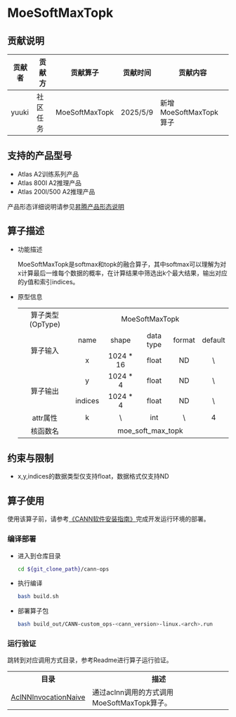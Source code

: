# MoeSoftMaxTopk

## 贡献说明
| 贡献者   | 贡献方  | 贡献算子           | 贡献时间     | 贡献内容               |
|-------|------|----------------|----------|--------------------|
| yuuki | 社区任务 | MoeSoftMaxTopk | 2025/5/9 | 新增MoeSoftMaxTopk算子 |

## 支持的产品型号
- Atlas A2训练系列产品
- Atlas 800I A2推理产品
- Atlas 200I/500 A2推理产品

产品形态详细说明请参见[昇腾产品形态说明](http://www.hiascend.com/document/redirect/CannCommunityProductForm)

## 算子描述
- 功能描述

  MoeSoftMaxTopk是softmax和topk的融合算子，其中softmax可以理解为对x计算最后一维每个数据的概率，在计算结果中筛选出k个最大结果，输出对应的y值和索引indices。  
 
- 原型信息

  <table>
    <tr><td rowspan="1" align="center">算子类型(OpType)</td><td colspan="5" align="center">MoeSoftMaxTopk</td></tr>
    </tr>
    <tr><td rowspan="2" align="center">算子输入</td><td align="center">name</td><td align="center">shape</td><td align="center">data type</td><td align="center">format</td><td align="center">default</td></tr>
    <tr><td align="center">x</td><td align="center">1024 * 16</td><td align="center">float</td><td align="center">ND</td><td align="center">\</td></tr>
    
    </tr>
    </tr>
    <tr><td rowspan="3" align="center">算子输出</td>
    
    <tr><td align="center">y</td><td align="center">1024 * 4</td><td align="center">float</td><td align="center">ND</td><td align="center">\</td></tr>
    <tr><td align="center">indices</td><td align="center">1024 * 4</td><td align="center">float</td><td align="center">ND</td><td align="center">\</td></tr>
    </tr>
    <tr><td rowspan="1" align="center">attr属性</td><td align="center">k</td><td align="center">\</td><td align="center">int</td><td align="center">\</td><td align="center">4</td></tr>
    </tr>
    <tr><td rowspan="1" align="center">核函数名</td><td colspan="5" align="center">moe_soft_max_topk</td></tr>
  </table>

## 约束与限制
- x,y,indices的数据类型仅支持float，数据格式仅支持ND

## 算子使用
使用该算子前，请参考[《CANN软件安装指南》](https://hiascend.com/document/redirect/CannCommunityInstSoftware)完成开发运行环境的部署。

### 编译部署
  - 进入到仓库目录

    ```bash
    cd ${git_clone_path}/cann-ops
    ```

  - 执行编译

    ```bash
    bash build.sh
    ```

  - 部署算子包

    ```bash
    bash build_out/CANN-custom_ops-<cann_version>-linux.<arch>.run
    ```
### 运行验证
跳转到对应调用方式目录，参考Readme进行算子运行验证。
<table>
    <th>目录</th><th>描述</th>
    <tr>
        <td><a href="./examples/AclNNInvocationNaive"> AclNNInvocationNaive</td><td>通过aclnn调用的方式调用MoeSoftMaxTopk算子。</td>
    </tr>
</table>

